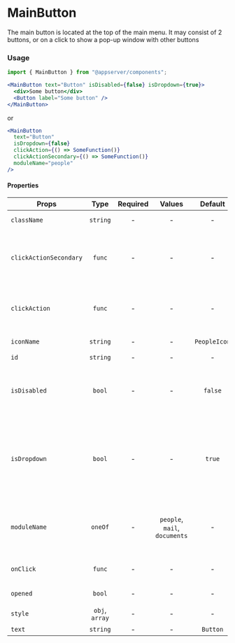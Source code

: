 # MainButton

The main button is located at the top of the main menu. It may consist of 2 buttons, or on a click to show a pop-up window with other buttons

### Usage

```js
import { MainButton } from "@appserver/components";
```

```jsx
<MainButton text="Button" isDisabled={false} isDropdown={true}>
  <div>Some button</div>
  <Button label="Some button" />
</MainButton>
```

or

```jsx
<MainButton
  text="Button"
  isDropdown={false}
  clickAction={() => SomeFunction()}
  clickActionSecondary={() => SomeFunction()}
  moduleName="people"
/>
```

#### Properties

| Props                  |      Type      | Required |            Values             |   Default    | Description                                                              |
| ---------------------- | :------------: | :------: | :---------------------------: | :----------: | ------------------------------------------------------------------------ |
| `className`            |    `string`    |    -     |               -               |      -       | Accepts class                                                            |
| `clickActionSecondary` |     `func`     |    -     |               -               |      -       | What the secondary button will trigger when clicked                      |
| `clickAction`          |     `func`     |    -     |               -               |      -       | What the main button will trigger when clicked                           |
| `iconName`             |    `string`    |    -     |               -               | `PeopleIcon` | Icon inside button                                                       |
| `id`                   |    `string`    |    -     |               -               |      -       | Accepts id                                                               |
| `isDisabled`           |     `bool`     |    -     |               -               |   `false`    | Tells when the button should present a disabled state                    |
| `isDropdown`           |     `bool`     |    -     |               -               |    `true`    | Select a state between two separate buttons or one with a drop-down list |
| `moduleName`           |    `oneOf`     |    -     | `people`, `mail`, `documents` |      -       | The name of the module where the button is used                          |
| `onClick`              |     `func`     |    -     |               -               |      -       | DropDown component click action                                          |
| `opened`               |     `bool`     |    -     |               -               |      -       | Open DropDown                                                            |
| `style`                | `obj`, `array` |    -     |               -               |      -       | Accepts css style                                                        |
| `text`                 |    `string`    |    -     |               -               |   `Button`   | Button text                                                              |
